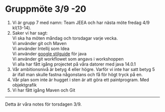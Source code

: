 # Gruppmöte 3/9 -20
1. Vi är grupp 7 med namn: Team JEEA och har nästa möte fredag 4/9 kl(13-14).
2. Saker vi har sagt:  
    Vi ska ha möten måndag och torsdagar varje vecka.  
    Vi använder git och Maven  
    Vi använder Intellij som Idea  
    Vi använder [google stilguide](https://google.github.io/styleguide/javaguide.html) för java  
    Vi använder git workflowet som angavs i workshoppen  
    Vi alla har fått igång projectet på våra datorer med java 14.0.1  
3. Vår ambitionsnivå är betyg 4 eller högre.
Varför vi inte har satt betyg 5 är ifall man skulle fastna någonstans och få för högt tryck på en.
4. Vår plan som inte är hugget i sten är att göra ett paintprogram. Med objektgrafik
5. Vi har fått igång Maven och Git

---

Detta är våra notes för torsdagen 3/9.
